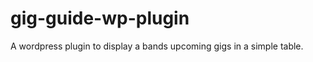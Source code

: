 gig-guide-wp-plugin
===================

A wordpress plugin to display a bands upcoming gigs in a simple table.
